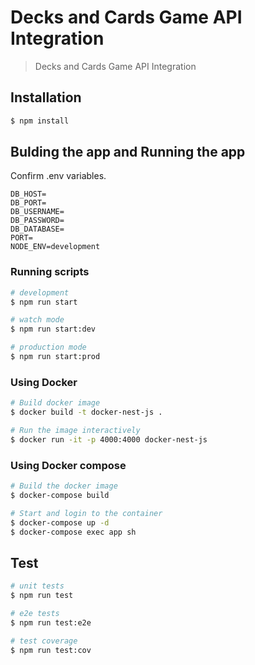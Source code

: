 # Decks and Cards Game API Integration

> Decks and Cards Game API Integration

## Installation

```bash
$ npm install
```

## Bulding the app and Running the app

Confirm .env variables.

```
DB_HOST=
DB_PORT=
DB_USERNAME=
DB_PASSWORD=
DB_DATABASE=
PORT=
NODE_ENV=development
```

### Running scripts

```bash
# development
$ npm run start

# watch mode
$ npm run start:dev

# production mode
$ npm run start:prod
```

### Using Docker

```bash
# Build docker image
$ docker build -t docker-nest-js .

# Run the image interactively
$ docker run -it -p 4000:4000 docker-nest-js
```

### Using Docker compose

```bash
# Build the docker image
$ docker-compose build

# Start and login to the container
$ docker-compose up -d
$ docker-compose exec app sh
```

## Test

```bash
# unit tests
$ npm run test

# e2e tests
$ npm run test:e2e

# test coverage
$ npm run test:cov
```
